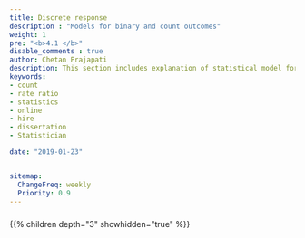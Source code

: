 ```yaml
---
title: Discrete response
description : "Models for binary and count outcomes"
weight: 1
pre: "<b>4.1 </b>"
disable_comments : true
author: Chetan Prajapati
description: This section includes explanation of statistical model for discrete data in R.hire freelance statistician online for statistics help in dissertation. 
keywords:
- count
- rate ratio
- statistics
- online
- hire
- dissertation
- Statistician

date: "2019-01-23"


sitemap:
  ChangeFreq: weekly
  Priority: 0.9
---
```


#####   

{{% children depth="3" showhidden="true" %}}